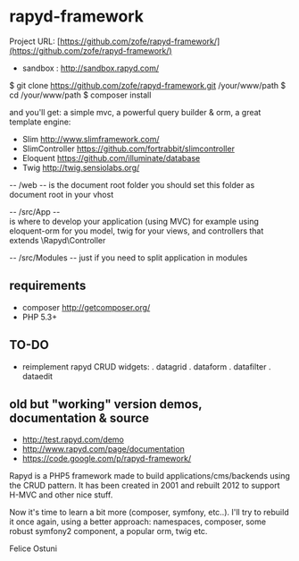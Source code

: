 rapyd-framework 
===============

Project URL: [https://github.com/zofe/rapyd-framework/](https://github.com/zofe/rapyd-framework/)


- sandbox : http://sandbox.rapyd.com/



$ git clone https://github.com/zofe/rapyd-framework.git /your/www/path
$ cd /your/www/path
$ composer install 

and you'll get:
a simple mvc, a powerful query builder & orm, a great template engine:

- Slim  http://www.slimframework.com/
- SlimController  https://github.com/fortrabbit/slimcontroller
- Eloquent  https://github.com/illuminate/database
- Twig http://twig.sensiolabs.org/


-- /web -- 
is the document root folder you should  set this folder as document root in your vhost

-- /src/App --  
is where to develop your application (using MVC)
for example using  eloquent-orm for you model, twig for your views, and controllers that extends \Rapyd\Controller  

-- /src/Modules --
just if you need to split application in modules 


## requirements ##

- composer http://getcomposer.org/
- PHP 5.3+  

## TO-DO ##

- reimplement rapyd CRUD widgets:
. datagrid
. dataform
. datafilter
. dataedit


## old but "working" version demos, documentation & source ##

- http://test.rapyd.com/demo
- http://www.rapyd.com/page/documentation
- https://code.google.com/p/rapyd-framework/



Rapyd is a PHP5 framework made to build applications/cms/backends using the CRUD pattern. 
It has been created in 2001 and rebuilt 2012 to support H-MVC and other nice stuff.

Now it's time to learn a bit more (composer, symfony, etc..). 
I'll try to rebuild it once again, using a better approach:
namespaces, composer, some robust symfony2 component, a popular orm, twig etc.

Felice Ostuni
